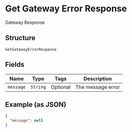 
# Get Gateway Error Response

Gateway Response

## Structure

`GetGatewayErrorResponse`

## Fields

| Name | Type | Tags | Description |
|  --- | --- | --- | --- |
| `message` | `String` | Optional | The message error |

## Example (as JSON)

```json
{
  "message": null
}
```

